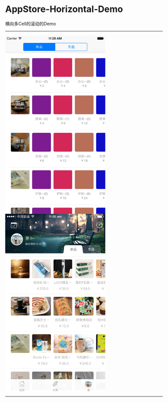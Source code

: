# AppStore-Horizontal-Demo

横向多Cell的滚动的Demo  

----------

<img src="./1231231231.png" width = "320" alt="半糖" align=center />

<img src="./IMG_2471.PNG" width = "320" alt="半糖" align=center />

----------
